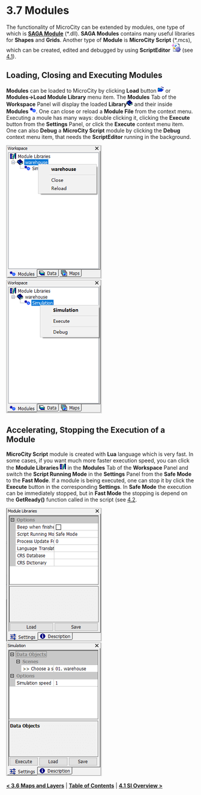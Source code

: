 # 3.7 Modules
The functionality of MicroCity can be extended by modules, one type of which is [**SAGA Module**](https://github.com/microcity/microcity.github.io/releases/download/MicroCity1.8/saga_modules2.0.8.zip) (\*.dll). **SAGA Modules** contains many useful libraries for **Shapes** and **Grids**. Another type of **Module** is **MicroCity Script** (\*.mcs), which can be created, edited and debugged by using **ScriptEditor** ![icon_script_editor](imgs/icon_script_editor.png) (see [4.1](4.1_si_overview.md)). 
## Loading, Closing and Executing Modules
**Modules** can be loaded to MicroCity by clicking **Load** button ![button](imgs/button_load.png) or **Modules->Load Module Library** menu item. The **Modules** Tab of the **Workspace** Panel will display the loaded **Library**![icon_module_lib](imgs/icon_module_file.png) and their inside **Modules** ![icon_module](imgs/icon_module.png). One can close or reload a **Module File** from the context menu. Executing a moule has many ways: double clicking it, clicking the **Execute** button from the **Settings** Panel, or click the **Execute** context menu item. One can also **Debug** a **MicroCity Script** module by clicking the **Debug** context menu item, that needs the **ScriptEditor** running in the background.

![module_file_menu](imgs/module_file_menu.png) &nbsp;&nbsp; ![module_menu](imgs/module_menu.png)
## Accelerating, Stopping the Execution of a Module
**MicroCity Script** module is created with **Lua** language which is very fast. In some cases, if you want much more faster execution speed, you can click the **Module Libraries** ![icon_module_lib](imgs/icon_module_libraries.png) in the **Modules** Tab of the **Workspace** Panel and switch the **Script Running Mode** in the **Settings** Panel from the **Safe Mode** to the **Fast Mode**. If a module is being executed, one can stop it by click the **Execute** button in the corresponding **Settings**. In **Safe Mode** the execution can be immediately stopped, but in **Fast Mode** the stopping is depend on the **GetReady()** function called in the script (see [4.2](4.2_ui_control).

![module_libraries_settings](imgs/module_libraries_settings.png) &nbsp;&nbsp; ![module_settings](imgs/module_settings.png)

[**< 3.6 Maps and Layers**](3.6_maps_and_layers.md) | [**Table of Contents**](.) | [**4.1 SI Overview >**](4.1_si_overview.md)
